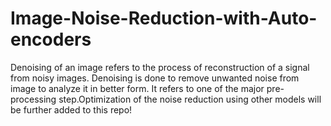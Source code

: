 # Image-Noise-Reduction-with-Auto-encoders
 
Denoising of an image refers to the process of reconstruction of a signal from noisy images. Denoising is done to remove unwanted noise from image to analyze it in better form. It refers to one of the major pre-processing step.Optimization of the noise reduction using other models will be further added to this repo!

